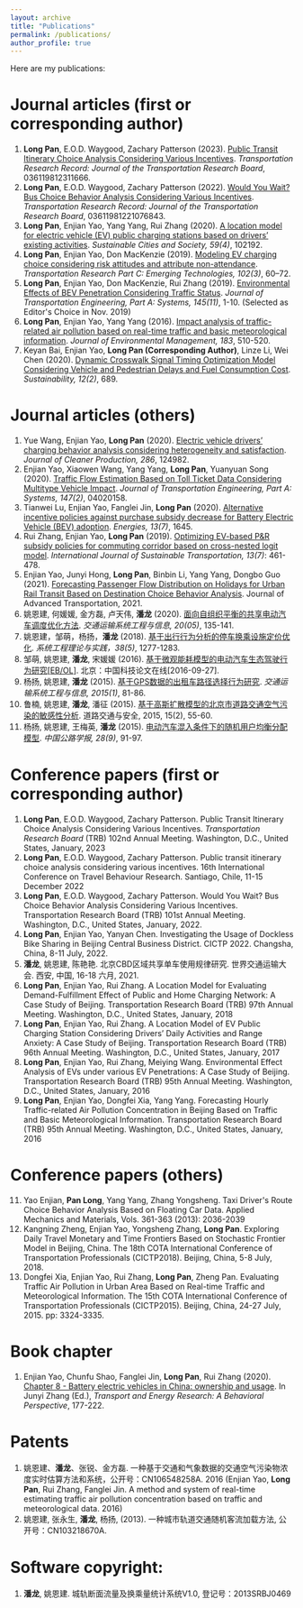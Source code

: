 ```yaml
---
layout: archive
title: "Publications"
permalink: /publications/
author_profile: true
---
```


Here are my publications:

# Journal articles (first or corresponding author)
1. **Long Pan**, E.O.D. Waygood, Zachary Patterson (2023). [Public Transit Itinerary Choice Analysis Considering Various Incentives](https://doi.org/10.1177/03611981231166682). *Transportation Research Record: Journal of the Transportation Research Board*, 036119812311666.
1. **Long Pan**, E.O.D. Waygood, Zachary Patterson (2022). [Would You Wait? Bus Choice Behavior Analysis Considering Various Incentives](https://doi.org/10.1177/03611981221076843). *Transportation Research Record: Journal of the Transportation Research Board*, 03611981221076843.
1. **Long Pan**, Enjian Yao, Yang Yang, Rui Zhang (2020). [A location model for electric vehicle (EV) public charging stations based on drivers’ existing activities](https://doi.org/10.1016/j.scs.2020.102192). *Sustainable Cities and Society, 59(4)*, 102192. 
1. **Long Pan**, Enjian Yao, Don MacKenzie (2019). [Modeling EV charging choice considering risk attitudes and attribute non-attendance](https://doi.org/10.1016/j.trc.2019.03.007). *Transportation Research Part C: Emerging Technologies, 102(3)*, 60–72.
1. **Long Pan**, Enjian Yao, Don MacKenzie, Rui Zhang (2019). [Environmental Effects of BEV Penetration Considering Traffic Status](https://doi.org/10.1061/JTEPBS.0000275). *Journal of Transportation Engineering, Part A: Systems, 145(11)*, 1-10. (Selected as Editor's Choice in Nov. 2019)
1. **Long Pan**, Enjian Yao, Yang Yang (2016). [Impact analysis of traffic-related air pollution based on real-time traffic and basic meteorological information](https://doi.org/10.1016/j.jenvman.2016.09.010). *Journal of Environmental Management, 183*, 510-520.
1. Keyan Bai, Enjian Yao, **Long Pan (Corresponding Author)**, Linze Li, Wei Chen (2020). [Dynamic Crosswalk Signal Timing Optimization Model Considering Vehicle and Pedestrian Delays and Fuel Consumption Cost](https://doi.org/10.3390/su12020689). *Sustainability, 12(2)*, 689.

# Journal articles (others)
1. Yue Wang, Enjian Yao, **Long Pan** (2020). [Electric vehicle drivers’ charging behavior analysis considering heterogeneity and satisfaction](https://doi.org/10.1016/j.jclepro.2020.124982). *Journal of Cleaner Production, 286*, 124982.
1. Enjian Yao, Xiaowen Wang, Yang Yang, **Long Pan**, Yuanyuan Song (2020). [Traffic Flow Estimation Based on Toll Ticket Data Considering Multitype Vehicle Impact](https://doi.org/10.1061/jtepbs.0000488). *Journal of Transportation Engineering, Part A: Systems, 147(2)*, 04020158.
1. Tianwei Lu, Enjian Yao, Fanglei Jin, **Long Pan** (2020). [Alternative incentive policies against purchase subsidy decrease for Battery Electric Vehicle (BEV) adoption](https://doi.org/10.3390/en13071645). *Energies, 13(7)*, 1645.
1. Rui Zhang, Enjian Yao, **Long Pan** (2019). [Optimizing EV-based P&R subsidy policies for commuting corridor based on cross-nested logit model](https://doi.org/10.1080/15568318.2018.1482032). *International Journal of Sustainable Transportation, 13(7)*: 461-478.
1. Enjian Yao, Junyi Hong, **Long Pan**, Binbin Li, Yang Yang, Dongbo Guo (2021). [Forecasting Passenger Flow Distribution on Holidays for Urban Rail Transit Based on Destination Choice Behavior Analysis](https://doi.org/10.1155/2021/9922660). Journal of Advanced Transportation, 2021.
1. 姚恩建, 何媛媛, 金方磊, 卢天伟, **潘龙** (2020). [面向自组织平衡的共享电动汽车调度优化方法](https://www.cnki.com.cn/Article/CJFDTotal-YSXT202005020.htm). *交通运输系统工程与信息, 20(05)*, 135-141.
1. 姚恩建，邹萌，杨扬，**潘龙** (2018). [基于出行行为分析的停车换乘设施定价优化](https://doi.org/10.12011/1000-6788(2018)05-1277-07). *系统工程理论与实践，38(5)*, 1277-1283.
1. 邹萌, 姚恩建, **潘龙**, 宋媛媛 (2016). [基于微观能耗模型的电动汽车生态驾驶行为研究[EB/OL]](http://www.paper.edu.cn/releasepaper/content/201609-237). 北京：中国科技论文在线[2016-09-27].
1. 杨扬, 姚恩建, **潘龙** (2015). [基于GPS数据的出租车路径选择行为研究](http://dx.chinadoi.cn/10.3969/j.issn.1009-6744.2015.01.015). *交通运输系统工程与信息, 2015(1)*, 81-86.
1. 鲁楠, 姚恩建, **潘龙**, 潘征 (2015). [基于高斯扩散模型的北京市道路交通空气污染的敏感性分析](http://cqvip7.jskjxx.org/article/detail.aspx?id=664511886). 道路交通与安全, 2015, 15(2), 55-60.
1. 杨扬, 姚恩建, 王梅英, **潘龙** (2015). [电动汽车混入条件下的随机用户均衡分配模型](http://zgglxb.chd.edu.cn/CN/Y2015/V28/I9/91). *中国公路学报, 28(9)*, 91-97.

# Conference papers (first or corresponding author)
1. **Long Pan**, E.O.D. Waygood, Zachary Patterson. Public Transit Itinerary Choice Analysis Considering Various Incentives. *Transportation Research Board* (TRB) 102nd Annual Meeting. Washington, D.C., United States, January, 2023
2. **Long Pan**, E.O.D. Waygood, Zachary Patterson. Public transit itinerary choice analysis considering various incentives. 16th International Conference on Travel Behaviour Research. Santiago, Chile, 11-15 December 2022
3. **Long Pan**, E.O.D. Waygood, Zachary Patterson. Would You Wait? Bus Choice Behavior Analysis Considering Various Incentives. Transportation Research Board (TRB) 101st Annual Meeting. Washington, D.C., United States, January, 2022.
4. **Long Pan**, Enjian Yao, Yanyan Chen. Investigating the Usage of Dockless Bike Sharing in Beijing Central Business District. CICTP 2022. Changsha, China, 8-11 July, 2022.
5. **潘龙**, 姚恩建, 陈艳艳. 北京CBD区域共享单车使用规律研究. 世界交通运输大会. 西安, 中国, 16-18 六月, 2021.
6. **Long Pan**, Enjian Yao, Rui Zhang. A Location Model for Evaluating Demand-Fulfillment Effect of Public and Home Charging Network: A Case Study of Beijing. Transportation Research Board (TRB) 97th Annual Meeting. Washington, D.C., United States, January, 2018
7. **Long Pan**, Enjian Yao, Rui Zhang. A Location Model of EV Public Charging Station Considering Drivers’ Daily Activities and Range Anxiety: A Case Study of Beijing. Transportation Research Board (TRB) 96th Annual Meeting. Washington, D.C., United States, January, 2017
8. **Long Pan**, Enjian Yao, Rui Zhang, Meiying Wang. Environmental Effect Analysis of EVs under various EV Penetrations: A Case Study of Beijing. Transportation Research Board (TRB) 95th Annual Meeting. Washington, D.C., United States, January, 2016
9. **Long Pan**, Enjian Yao, Dongfei Xia, Yang Yang. Forecasting Hourly Traffic-related Air Pollution Concentration in Beijing Based on Traffic and Basic Meteorological Information. Transportation Research Board (TRB) 95th Annual Meeting. Washington, D.C., United States, January, 2016

# Conference papers (others)
11. Yao Enjian, **Pan Long**, Yang Yang, Zhang Yongsheng. Taxi Driver's Route Choice Behavior Analysis Based on Floating Car Data. Applied Mechanics and Materials, Vols. 361-363 (2013): 2036-2039
12. Kangning Zheng, Enjian Yao, Yongsheng Zhang, **Long Pan**. Exploring Daily Travel Monetary and Time Frontiers Based on Stochastic Frontier Model in Beijing, China. The 18th COTA International Conference of Transportation Professionals (CICTP2018). Beijing, China, 5-8 July, 2018.
13. Dongfei Xia, Enjian Yao, Rui Zhang, **Long Pan**, Zheng Pan. Evaluating Traffic Air Pollution in Urban Area Based on Real-time Traffic and Meteorological Information. The 15th COTA International Conference of Transportation Professionals (CICTP2015). Beijing, China, 24-27 July, 2015. pp: 3324-3335.


# Book chapter
1. Enjian Yao, Chunfu Shao, Fanglei Jin, **Long Pan**, Rui Zhang (2020). [Chapter 8 - Battery electric vehicles in China: ownership and usage](https://doi.org/10.1016/B978-0-12-815965-1.00008-9). In Junyi Zhang (Ed.), *Transport and Energy Research: A Behavioral Perspective*, 177-222.

# Patents
1. 姚恩建、**潘龙**、张锐、金方磊. 一种基于交通和气象数据的交通空气污染物浓度实时估算方法和系统，公开号：CN106548258A. 2016 (Enjian Yao, **Long Pan**, Rui Zhang, Fanglei Jin. A method and system of real-time estimating traffic air pollution concentration based on traffic and meteorological data. 2016)
2. 姚恩建, 张永生, **潘龙**, 杨扬, (2013). 一种城市轨道交通随机客流加载方法, 公开号：CN103218670A.

# Software copyright:
1. **潘龙**, 姚恩建. 城轨断面流量及换乘量统计系统V1.0, 登记号：2013SRBJ0469

